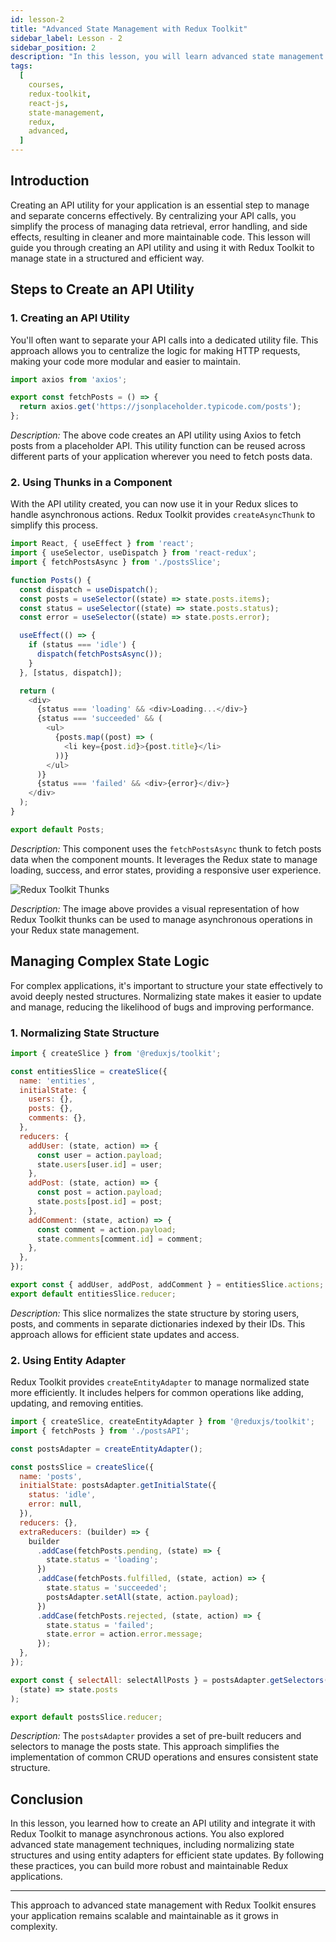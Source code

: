 ```yaml
---
id: lesson-2
title: "Advanced State Management with Redux Toolkit"
sidebar_label: Lesson - 2
sidebar_position: 2
description: "In this lesson, you will learn advanced state management techniques using Redux Toolkit, including handling asynchronous actions with createAsyncThunk and managing complex state logic."
tags:
  [
    courses,
    redux-toolkit,
    react-js,
    state-management,
    redux,
    advanced,
  ]
---
```


## Introduction

Creating an API utility for your application is an essential step to manage and separate concerns effectively. By centralizing your API calls, you simplify the process of managing data retrieval, error handling, and side effects, resulting in cleaner and more maintainable code. This lesson will guide you through creating an API utility and using it with Redux Toolkit to manage state in a structured and efficient way.

## Steps to Create an API Utility

### 1. Creating an API Utility

You'll often want to separate your API calls into a dedicated utility file. This approach allows you to centralize the logic for making HTTP requests, making your code more modular and easier to maintain. 

```javascript title = "src/features/posts/postsAPI.js"
import axios from 'axios';

export const fetchPosts = () => {
  return axios.get('https://jsonplaceholder.typicode.com/posts');
};
```

*Description:* The above code creates an API utility using Axios to fetch posts from a placeholder API. This utility function can be reused across different parts of your application wherever you need to fetch posts data.

### 2. Using Thunks in a Component

With the API utility created, you can now use it in your Redux slices to handle asynchronous actions. Redux Toolkit provides `createAsyncThunk` to simplify this process.

```javascript title = "src/features/posts/Posts.js"
import React, { useEffect } from 'react';
import { useSelector, useDispatch } from 'react-redux';
import { fetchPostsAsync } from './postsSlice';

function Posts() {
  const dispatch = useDispatch();
  const posts = useSelector((state) => state.posts.items);
  const status = useSelector((state) => state.posts.status);
  const error = useSelector((state) => state.posts.error);

  useEffect(() => {
    if (status === 'idle') {
      dispatch(fetchPostsAsync());
    }
  }, [status, dispatch]);

  return (
    <div>
      {status === 'loading' && <div>Loading...</div>}
      {status === 'succeeded' && (
        <ul>
          {posts.map((post) => (
            <li key={post.id}>{post.title}</li>
          ))}
        </ul>
      )}
      {status === 'failed' && <div>{error}</div>}
    </div>
  );
}

export default Posts;
```

*Description:* This component uses the `fetchPostsAsync` thunk to fetch posts data when the component mounts. It leverages the Redux state to manage loading, success, and error states, providing a responsive user experience.

![Redux Toolkit Thunks](https://i.ytimg.com/vi/e0pw9j4pi2A/maxresdefault.jpg)

*Description:* The image above provides a visual representation of how Redux Toolkit thunks can be used to manage asynchronous operations in your Redux state management.

## Managing Complex State Logic

For complex applications, it's important to structure your state effectively to avoid deeply nested structures. Normalizing state makes it easier to update and manage, reducing the likelihood of bugs and improving performance.

### 1. Normalizing State Structure

```javascript title = "src/features/entities/entitiesSlice.js" 
import { createSlice } from '@reduxjs/toolkit';

const entitiesSlice = createSlice({
  name: 'entities',
  initialState: {
    users: {},
    posts: {},
    comments: {},
  },
  reducers: {
    addUser: (state, action) => {
      const user = action.payload;
      state.users[user.id] = user;
    },
    addPost: (state, action) => {
      const post = action.payload;
      state.posts[post.id] = post;
    },
    addComment: (state, action) => {
      const comment = action.payload;
      state.comments[comment.id] = comment;
    },
  },
});

export const { addUser, addPost, addComment } = entitiesSlice.actions;
export default entitiesSlice.reducer;
```

*Description:* This slice normalizes the state structure by storing users, posts, and comments in separate dictionaries indexed by their IDs. This approach allows for efficient state updates and access.

### 2. Using Entity Adapter

Redux Toolkit provides `createEntityAdapter` to manage normalized state more efficiently. It includes helpers for common operations like adding, updating, and removing entities.

```javascript title="src/features/posts/postsSlice.js"
import { createSlice, createEntityAdapter } from '@reduxjs/toolkit';
import { fetchPosts } from './postsAPI';

const postsAdapter = createEntityAdapter();

const postsSlice = createSlice({
  name: 'posts',
  initialState: postsAdapter.getInitialState({
    status: 'idle',
    error: null,
  }),
  reducers: {},
  extraReducers: (builder) => {
    builder
      .addCase(fetchPosts.pending, (state) => {
        state.status = 'loading';
      })
      .addCase(fetchPosts.fulfilled, (state, action) => {
        state.status = 'succeeded';
        postsAdapter.setAll(state, action.payload);
      })
      .addCase(fetchPosts.rejected, (state, action) => {
        state.status = 'failed';
        state.error = action.error.message;
      });
  },
});

export const { selectAll: selectAllPosts } = postsAdapter.getSelectors(
  (state) => state.posts
);

export default postsSlice.reducer;
```

*Description:* The `postsAdapter` provides a set of pre-built reducers and selectors to manage the posts state. This approach simplifies the implementation of common CRUD operations and ensures consistent state structure.

## Conclusion

In this lesson, you learned how to create an API utility and integrate it with Redux Toolkit to manage asynchronous actions. You also explored advanced state management techniques, including normalizing state structures and using entity adapters for efficient state updates. By following these practices, you can build more robust and maintainable Redux applications.

---

This approach to advanced state management with Redux Toolkit ensures your application remains scalable and maintainable as it grows in complexity.